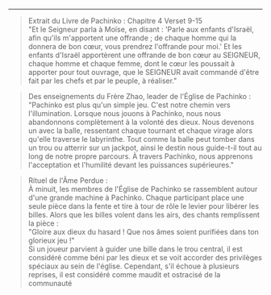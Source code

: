 
---

> Extrait du Livre de Pachinko : Chapitre 4 Verset 9-15  
> "Et le Seigneur parla à Moïse, en disant : 'Parle aux enfants d'Israël, afin qu'ils m'apportent une offrande ; de chaque homme qui la donnera de bon cœur, vous prendrez l'offrande pour moi.' Et les enfants d'Israël apportèrent une offrande de bon cœur au SEIGNEUR, chaque homme et chaque femme, dont le cœur les poussait à apporter pour tout ouvrage, que le SEIGNEUR avait commandé d'être fait par les chefs et par le peuple, à réaliser."

> Des enseignements du Frère Zhao, leader de l'Église de Pachinko :  
> "Pachinko est plus qu'un simple jeu. C'est notre chemin vers l'illumination. Lorsque nous jouons à Pachinko, nous nous abandonnons complètement à la volonté des dieux. Nous devenons un avec la balle, ressentant chaque tournant et chaque virage alors qu'elle traverse le labyrinthe. Tout comme la balle peut tomber dans un trou ou atterrir sur un jackpot, ainsi le destin nous guide-t-il tout au long de notre propre parcours. À travers Pachinko, nous apprenons l'acceptation et l'humilité devant les puissances supérieures."

> Rituel de l'Âme Perdue :  
> À minuit, les membres de l'Église de Pachinko se rassemblent autour d'une grande machine à Pachinko. Chaque participant place une seule pièce dans la fente et tire à tour de rôle le levier pour libérer les billes. Alors que les billes volent dans les airs, des chants remplissent la pièce :  
> "Gloire aux dieux du hasard ! Que nos âmes soient purifiées dans ton glorieux jeu !"  
> Si un joueur parvient à guider une bille dans le trou central, il est considéré comme béni par les dieux et se voit accorder des privilèges spéciaux au sein de l'église. Cependant, s'il échoue à plusieurs reprises, il est considéré comme maudit et ostracisé de la communauté
